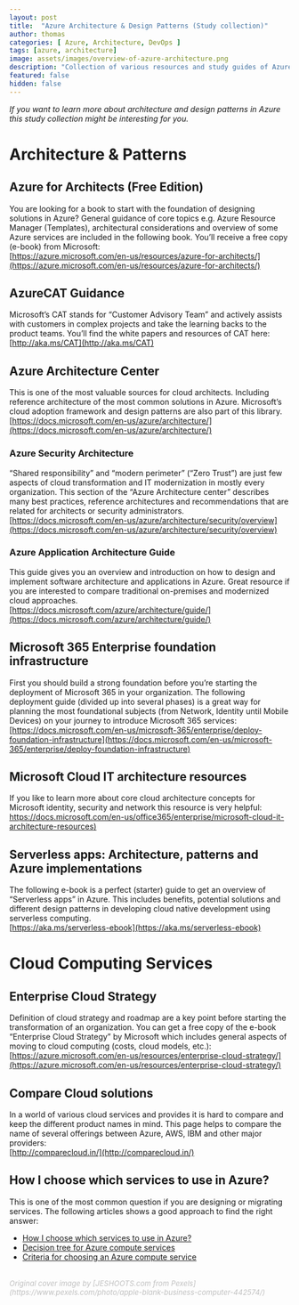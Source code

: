 ```yaml
---
layout: post
title:  "Azure Architecture & Design Patterns (Study collection)"
author: thomas
categories: [ Azure, Architecture, DevOps ]
tags: [azure, architecture]
image: assets/images/overview-of-azure-architecture.png
description: "Collection of various resources and study guides of Azure Architecture & Design Patterns."
featured: false
hidden: false
---
```


_If you want to learn more about architecture and design patterns in Azure this study collection might be interesting for you._

# Architecture & Patterns
## Azure for Architects (Free Edition)
You are looking for a book to start with the foundation of designing solutions in Azure? General guidance of core topics e.g. Azure Resource Manager (Templates), architectural considerations and overview of some Azure services are included in the following book.  You’ll receive a free copy (e-book) from Microsoft:  
 [https://azure.microsoft.com/en-us/resources/azure-for-architects/](https://azure.microsoft.com/en-us/resources/azure-for-architects/) 

## AzureCAT Guidance
Microsoft’s CAT stands for “Customer Advisory Team” and actively assists with customers in complex projects and take the learning backs to the product teams.
You’ll find the white papers and resources of CAT here:  
[http://aka.ms/CAT](http://aka.ms/CAT)

## Azure Architecture Center
This is one of the most valuable sources for cloud architects. Including reference architecture of the most common solutions in Azure. Microsoft’s cloud adoption framework and design patterns are also part of this library.  
[https://docs.microsoft.com/en-us/azure/architecture/](https://docs.microsoft.com/en-us/azure/architecture/)

### Azure Security Architecture
“Shared responsibility” and “modern perimeter” (“Zero Trust”) are just few aspects of cloud transformation and IT modernization in mostly every organization. This section of the “Azure Architecture center” describes many best practices, reference architectures and recommendations that are related for architects or security administrators.  
[https://docs.microsoft.com/en-us/azure/architecture/security/overview](https://docs.microsoft.com/en-us/azure/architecture/security/overview) 

### Azure Application Architecture Guide
This guide gives you an overview and introduction on how to design and implement software architecture and applications in Azure. Great resource if you are interested to compare traditional on-premises and modernized cloud approaches.  
[https://docs.microsoft.com/azure/architecture/guide/](https://docs.microsoft.com/azure/architecture/guide/) 

## Microsoft 365 Enterprise foundation infrastructure
First you should build a strong foundation before you’re starting the deployment of Microsoft 365 in your organization. The following deployment guide (divided up into several phases) is a great way for planning the most foundational subjects (from Network, Identity until Mobile Devices) on your journey to introduce Microsoft 365 services:  
[https://docs.microsoft.com/en-us/microsoft-365/enterprise/deploy-foundation-infrastructure](https://docs.microsoft.com/en-us/microsoft-365/enterprise/deploy-foundation-infrastructure)

## Microsoft Cloud IT architecture resources
If you like to learn more about core cloud architecture concepts for Microsoft identity, security and network this resource is very helpful:  
 [https://docs.microsoft.com/en-us/office365/enterprise/microsoft-cloud-it-architecture-resources)](https://docs.microsoft.com/en-us/office365/enterprise/microsoft-cloud-it-architecture-resources) 

## Serverless apps: Architecture, patterns and Azure implementations
The following e-book is a perfect (starter) guide to get an overview of “Serverless apps” in Azure. This includes benefits, potential solutions and different design patterns in developing cloud native development using serverless computing.  
[https://aka.ms/serverless-ebook](https://aka.ms/serverless-ebook) 

# Cloud Computing Services
## Enterprise Cloud Strategy
Definition of cloud strategy and roadmap are a key point before starting the transformation of an organization.
You can get a free copy of the e-book “Enterprise Cloud Strategy” by Microsoft which includes general aspects of moving to cloud computing (costs, cloud models, etc.):  
[https://azure.microsoft.com/en-us/resources/enterprise-cloud-strategy/](https://azure.microsoft.com/en-us/resources/enterprise-cloud-strategy/)

## Compare Cloud solutions
In a world of various cloud services and provides it is hard to compare and keep the different product names in mind.
This page helps to compare the name of several offerings between Azure, AWS, IBM and other major providers:  
 [http://comparecloud.in/](http://comparecloud.in/) 

## How I choose which services to use in Azure?
This is one of the most common question if you are designing or migrating services. The following articles shows a good approach to find the right answer:  
* [How I choose which services to use in Azure?](https://azure.microsoft.com/en-us/blog/how-i-choose-which-services-to-use-in-azure/)  
* [Decision tree for Azure compute services](https://docs.microsoft.com/en-us/azure/architecture/guide/technology-choices/compute-decision-tree)  
* [Criteria for choosing an Azure compute service](https://docs.microsoft.com/en-us/azure/architecture/guide/technology-choices/compute-comparison)  
<br>
<span style="color:silver;font-style:italic;font-size:small">Original cover image by [JESHOOTS.com from Pexels](https://www.pexels.com/photo/apple-blank-business-computer-442574/)</span>
